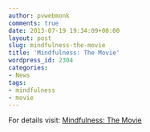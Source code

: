 ```yaml
---
author: pvwebmonk
comments: true
date: 2013-07-19 19:34:09+00:00
layout: post
slug: mindfulness-the-movie
title: 'Mindfulness: The Movie'
wordpress_id: 2304
categories:
- News
tags:
- mindfulness
- movie
---
```




For details visit: [Mindfulness: The Movie](http://www.kickstarter.com/projects/679036928/mindfulness-the-movie)


